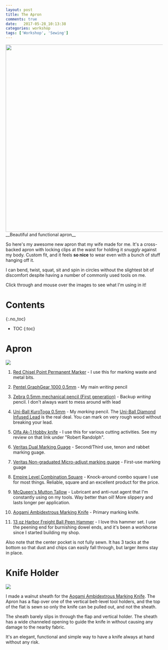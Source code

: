 ```yaml
---
layout: post
title: The Apron
comments: true
date:   2017-05-28_10:13:38 
categories: workshop
tags: ['Workshop', 'Sewing']
---
```


<img width="575" height="600" src="/assets/Apron/ApronFull.jpg">
__Beautiful and functional apron__

So here's my awesome new apron that my wife made for me. It's a cross-backed apron with locking clips at the waist for holding it _snuggly_ against my body. Custom fit, and it feels __so nice__ to wear even with a bunch of stuff hanging off it.

I can bend, twist, squat, sit and spin in circles without the slightest bit of discomfort despite having a number of commonly used tools on me.

Click through and mouse over the images to see what I'm using in it!

<!--more-->

# Contents
{:.no_toc}
* TOC
{:toc}

# Apron

<img src="/assets/Apron/ApronBlank.jpg" onmouseover="this.src='/assets/Apron/ApronFull.jpg';" onmouseout="this.src='/assets/Apron/ApronBlank.jpg';">

1. [Red Chisel Point Permanent Marker](https://www.amazon.com/Permanent-Marker-Regular-Chisel-AVE07887/dp/B001JQBIW8/ref=sr_1_5?s=office-products&ie=UTF8&qid=1495982840&sr=1-5) - I use this for marking waste and metal bits.

2. [Pentel GraphGear 1000 0.5mm](https://www.amazon.com/Pentel-Automatic-Drafting-Brushed-PG1015A/dp/B000GAU2RU/ref=sr_1_1?s=office-products&ie=UTF8&qid=1495982916&sr=1-1&keywords=pentel+graphgear+1000) - My main _writing_ pencil

3. [Zebra 0.5mm mechanical pencil (First generation)](http://www.zebrapen.com/product/m-301-mechanical-pencil/) - Backup _writing_ pencil. I don't always want to mess around with lead 

4. [Uni-Ball KuroToga 0.5mm](https://www.amazon.com/uni-ball-KuruToga-Mechanical-Pencil-0-7mm/dp/B00BEYXGPC/ref=sr_1_3?ie=UTF8&qid=1495983365&sr=8-3&keywords=uni-ball+diamond) - My _marking_ pencil. The [Uni-Ball Diamond Infused Lead](https://www.amazon.com/Strength-Uni-ball-0-5mm-HB-Original-Description/dp/B00U6UQK7Q/ref=sr_1_2?ie=UTF8&qid=1495983365&sr=8-2&keywords=uni-ball+diamond) is the real deal. You can mark on very rough wood without breaking your lead.

5. [Olfa Ak-1 Hobby knife](https://www.amazon.com/gp/product/B0006O87TQ/ref=oh_aui_search_detailpage?ie=UTF8&psc=1) - I use this for various cutting activities. See my review on that link under "Robert Randolph".

6. [Veritas Dual Marking Guage](http://www.leevalley.com/us/Wood/page.aspx?p=67466) - Second/Third use, tenon and rabbet marking guage.

7. [Veritas Non-graduated Micro-adjust marking guage](http://www.leevalley.com/us/wood/page.aspx?p=59455) - First-use marking guage

8. [Empire Level Combination Square](https://www.amazon.com/gp/product/B000ETWQ4U/ref=oh_aui_search_detailpage?ie=UTF8&psc=1) - Knock-around combo square I use for most things. Reliable, square and an excellent product for the price.

9. [McQueen's Mutton Tallow](http://www.leevalley.com/us/wood/page.aspx?p=69309&cat=1,43415,43440&ap=1) - Lubricant and anti-rust agent that I'm constantly using on my tools. Way better than oil! More slippery and lasts longer per application.

10. [Aogami Ambidextrous Marking Knife](https://www.japanwoodworker.com/products/5-8-blue-steel-marking-knife) - Primary marking knife.

11. [13 oz Harbor Freight Ball Peen Hammer](https://www.harborfreight.com/hand-tools/hammers/5-piece-fiberglass-handle-ball-pein-hammer-set-39217.html) - I love this hammer set. I use the peening end for burnishing dowel ends, and it's been a workhorse since I started building my shop.


Also note that the center pocket is not fully sewn. It has 3 tacks at the bottom so that dust and chips can easily fall through, but larger items stay in place.

# Knife Holder

<img src="/assets/Apron/KnifeOut.jpg" onmouseover="this.src='/assets/Apron/KnifeIn.jpg';" onmouseout="this.src='/assets/Apron/KnifeOut.jpg';">

I made a walnut sheath for the [Aogami Ambidextrous Marking Knife](https://www.japanwoodworker.com/products/5-8-blue-steel-marking-knife). The Apron has a flap over one of the vertical belt-level tool holders, and the top of the flat is sewn so only the knife can be pulled out, and not the sheath. 

The sheath barely slips in through the flap and vertical holder. The sheath has a wide channeled opening to guide the knife in without causing any damage to the nearby fabric.

It's an elegant, functional and simple way to have a knife always at hand without any risk.





